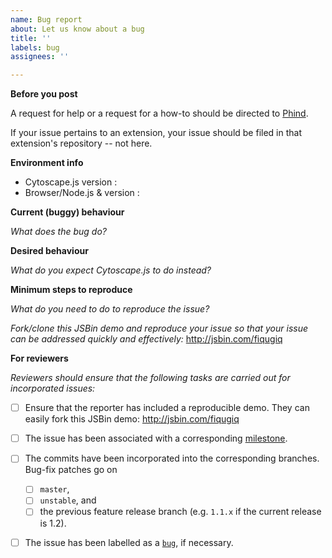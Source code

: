 ```yaml
---
name: Bug report
about: Let us know about a bug
title: ''
labels: bug
assignees: ''

---
```


**Before you post**

A request for help or a request for a how-to should be directed to [Phind]([url](https://www.phind.com/search?c=I%27m%20using%20the%20Cytoscape.js%20graph%20theory%20JS%20library.&q=How%20do%20I%20create%20a%20graph%20in%20my%20HTML%20page)).

If your issue pertains to an extension, your issue should be filed in that extension's repository -- not here.



**Environment info**

- Cytoscape.js version :
- Browser/Node.js & version :



**Current (buggy) behaviour**

_What does the bug do?_



**Desired behaviour**

_What do you expect Cytoscape.js to do instead?_



**Minimum steps to reproduce**

_What do you need to do to reproduce the issue?_

_Fork/clone this JSBin demo and reproduce your issue so that your issue can be addressed quickly and effectively:_
http://jsbin.com/fiqugiq



**For reviewers**

_Reviewers should ensure that the following tasks are carried out for incorporated issues:_

- [ ] Ensure that the reporter has included a reproducible demo.  They can easily fork this JSBin demo: http://jsbin.com/fiqugiq
- [ ] The issue has been associated with a corresponding [milestone](https://github.com/cytoscape/cytoscape.js/milestones).
- [ ] The commits have been incorporated into the corresponding branches.  Bug-fix patches go on
    - [ ] `master`,
    - [ ] `unstable`, and
    - [ ] the previous feature release branch (e.g. `1.1.x` if the current release is 1.2).
- [ ] The issue has been labelled as a [`bug`](https://github.com/cytoscape/cytoscape.js/labels/bug), if necessary.

